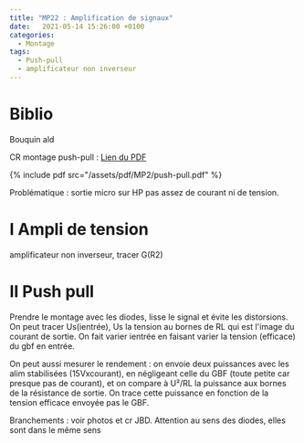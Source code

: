 ```yaml
---
title: "MP22 : Amplification de signaux"
date:   2021-05-14 15:26:00 +0100
categories:
  - Montage
tags:
  - Push-pull
  - amplificateur non inverseur
---
```

# Biblio
Bouquin ald

CR montage push-pull : [Lien du PDF](/assets/pdf/MP22/push-pull.pdf)

{% include pdf src="/assets/pdf/MP2/push-pull.pdf" %}

Problématique : sortie micro sur HP pas assez de courant ni de tension.

# I Ampli de tension
amplificateur non inverseur, tracer G(R2)

# II Push pull

Prendre le montage avec les diodes, lisse le signal et évite les distorsions. On peut tracer Us(ientrée), Us la tension au bornes de RL qui est l'image du courant de sortie. On fait varier ientrée en faisant varier la tension (efficace) du gbf en entrée.

On peut aussi mesurer le rendement : on envoie deux puissances avec les alim stabilisées (15Vxcourant), en négligeant celle du GBF (toute petite car presque pas de courant), et on compare à U²/RL la puissance aux bornes de la résistance de sortie. On trace cette puissance en fonction de la tension efficace envoyée pas le GBF.

Branchements : voir photos et cr JBD. Attention au sens des diodes, elles sont dans le même sens
